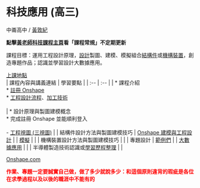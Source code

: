 # 科技應用 (高三) 

中崙高中 / [黃敦紀](https://hackmd.io/@nandemoi/SyqndIE7t)  

**點擊[黃老師科技課程主頁](https://nandemoi.github.io/zl111/index.html)看「課程常規」不定期更新**

課程目標：運用工程設計原理，[設計](https://cad.onshape.com/documents/29f77d1e61ff89edff076753/w/cc07af9851e10e5ea7058369/e/1ab1c3e089a868ce1feca1e6?renderMode=0&uiState=630147d0a366dc0353a959e4)製圖、建模、模擬組合[結構件](https://www.facebook.com/hashtag/有條件限制的創意發想才是現實)或[機構裝置](https://drive.google.com/drive/folders/1rOrtEVfyb2V3n8udODtMaCCumZfQbsKy?usp=sharing)，創造專題作品；認識並學習設計大數據應用。

[上課地點](https://nandemoi.github.io/zl111/schedule.pdf)  
| 課程內容與講義連結 | 學習要點 |
| :-- | :-- |
| \* 課程介紹  <br>\* [註冊 Onshape](https://nandemoi.github.io/zl111/Onshape_Reg.pdf)  <br>\* [工程設計流程](https://nandemoi.github.io/zl111/flow.pdf)、[加工技術](https://nandemoi.github.io/zl111/processing.pdf)<br><br> | \* 設計原理與製圖建模概念  <br>\* 完成註冊 Onshape 並能順利登入  <br>  <br>\- [工程視圖 (三視圖)](https://nandemoi.github.io/zl111/EngrDrawing.pdf) |
| 結構件設計方法與製圖建模技巧 | [Onshape 建模與工程設計](https://hackmd.io/@nandemoi/ByjSvP0Es) |
| [模擬](https://nandemoi.github.io/zl111/Simulations.pdf) |     |
| 機構裝置設計方法與製圖建模技巧 |     |
| 專題設計 | [範例們](https://app.box.com/s/1j9cpurlypobduekp2rlqwtvm5ce8f8o) |
| [大數據應用](https://nandemoi.github.io/zl111/Python_BigData.pdf) |     |
| 半導體製造技術認識或[學習歷程整理](https://nandemoi.github.io/zl111/cv_prep.pdf) |     |

[Onshape.com](https://www.onshape.com/en/)  

<b><span style="color:red">
作業、專題一定要誠實自己做，做了多少就說多少：和這個原則違背的瑕疵是各位在求學過程以及以後的職涯中不能有的
</span></b>